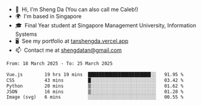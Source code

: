 <!---
tan-sd/tan-sd is a ✨ special ✨ repository because its `README.md` (this file) appears on your GitHub profile.
You can click the Preview link to take a look at your changes.
--->
- 👋  Hi, I'm Sheng Da (You can also call me Caleb!)
- 🌍  I'm based in Singapore
- 🎓  Final Year student at Singapore Management University, Information Systems
- 🖥️  See my portfolio at [tanshengda.vercel.app](https://tanshengda.vercel.app/)
- 📫  Contact me at [shengdatan@gmail.com](mailto:shengdatan@gmail.com)

<!--START_SECTION:waka-->

```txt
From: 18 March 2025 - To: 25 March 2025

Vue.js        19 hrs 19 mins  ███████████████████████░░   91.95 %
CSS           43 mins         █░░░░░░░░░░░░░░░░░░░░░░░░   03.42 %
Python        20 mins         ▒░░░░░░░░░░░░░░░░░░░░░░░░   01.62 %
JSON          16 mins         ▒░░░░░░░░░░░░░░░░░░░░░░░░   01.28 %
Image (svg)   6 mins          ░░░░░░░░░░░░░░░░░░░░░░░░░   00.55 %
```

<!--END_SECTION:waka-->
